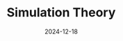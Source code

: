 ---  
layout: startup_page  
title: "Simulation Theory"  
id: "simtheoryinc.com"  
permalink: "/simulationtheorysimtheoryinc.com12182024/"  
website: "http://www.simtheoryinc.com/"  
funding_round: "Pre-Seed"  
funding_amount: "$2M"  
investors: "Larry Russ, Ryan Peterson, Robert Wallace"  
about: "Simulation Theory Inc. develops a software development kit (SDK) designed to optimize compute resources and reduce waste in cloud computing and hardware usage. Their technology helps businesses leverage existing infrastructure more efficiently, lowering costs and improving application performance. This addresses the increasing cost and inefficiency associated with the widespread adoption of generative AI and complex simulations."  
markets: "Software, Cloud Computing, AI"  
hq: "San Diego, California, United States"  
founded_year: "2019"  
linkedin: "https://www.linkedin.com/company/simtheory/"  
twitter: ""  
instagram: ""  
facebook: ""  
crunchbase: "https://www.crunchbase.com/organization/simulation-theory?utm_source=linkedin&utm_medium=referral&utm_campaign=linkedin_companies&utm_content=profile_cta_anon&trk=funding_crunchbase"  
pitchbook: "https://pitchbook.com/profiles/company/632919-43"  

date_display: "18-Dec-2024"  
date: "2024-12-18"

# SEO Optimization  
meta_title: "Simulation Theory - Pre-Seed Funding ($2M)"  
meta_description: "Simulation Theory, Simulation Theory Inc. develops a software development kit (SDK) designed to optimize compute resources and reduce waste in cloud computing and hardwa..."  
meta_keywords: "Simulation Theory, Software, Cloud Computing, AI, Pre-Seed funding"  
canonical_url: "https://startup.projectstartups.com/simulationtheorysimtheoryinc.com12182024/"  
---